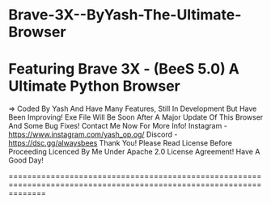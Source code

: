 # Brave-3X--ByYash-The-Ultimate-Browser
Featuring Brave 3X - (BeeS 5.0) 
A Ultimate Python Browser
====================================================================================================================



=> Coded By Yash And Have Many Features,
Still In Development But Have Been Improving!
Exe File Will Be Soon After A Major Update Of This Browser And Some Bug Fixes!
Contact Me Now For More Info! 
Instagram - https://www.instagram.com/yash_op.og/
Discord - https://dsc.gg/alwaysbees
Thank You!
Please Read License Before Proceeding 
Licenced By Me Under Apache 2.0 License Agreement!
Have A Good Day!




====================================================================================================================
